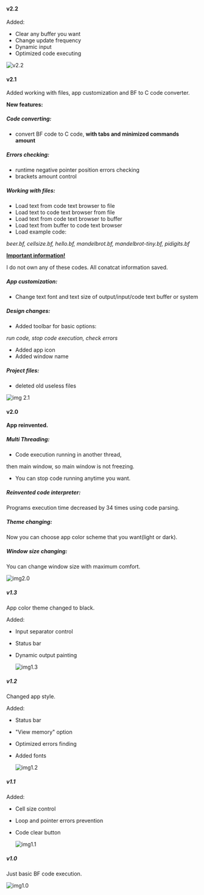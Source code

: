 #### v2.2

Added:

- Clear any buffer you want
- Change update frequency
- Dynamic input
- Optimized code executing

![v2.2](/img/v2_2.png)

#### v2.1

Added working with files, app customization and BF to C code converter.

**New features:**

##### Code converting:

- convert BF code to C code, **with tabs and minimized commands amount**

##### Errors checking:

- runtime negative pointer position errors checking
- brackets amount control

##### Working with files:

- Load text from code text browser to file
- Load text to code text browser from file
- Load text from code text browser to buffer
- Load text from buffer to code text browser
- Load example code:

*beer.bf, cellsize.bf, hello.bf, mandelbrot.bf, mandelbrot-tiny.bf,  pidigits.bf* 

<u>**Important information!**</u> 

I do not own any of these codes. All conatcat information saved.

##### App customization:

- Change text font and text size of output/input/code text buffer or system

##### Design changes:

- Added toolbar for basic options:

*run code, stop code execution, check errors*

- Added app icon
- Added window name

##### Project files:

- deleted old useless files



![img 2.1](/img/v2_1.png)

#### v2.0

**App reinvented.**



##### Multi Threading:

- Code execution running in another thread,

then main window, so main window is not freezing.

- You can stop code running anytime you want.

##### Reinvented code interpreter:

Programs execution time decreased by 34 times using code parsing.

##### Theme changing:

Now you can choose app color scheme that you want(light or dark).

#####  Window size changing:

You can change window size with maximum comfort.

![img2.0](/img/v2_0.png)



##### v1.3

App color theme changed to black.

Added:

- Input separator control

- Status bar

- Dynamic output painting

  ![img1.3](/img/v1_3.png)

##### v1.2

Changed app style.

Added:

- Status bar
- "View memory" option
- Optimized errors finding
- Added fonts

  ![img1.2](/img/v1_2.png)

##### v1.1

Added:

- Cell size control

- Loop and pointer errors prevention

- Code clear button

  ![img1.1](/img/example.png)

##### v1.0

Just basic BF code execution.

![img1.0](/img/v1_0.png)
